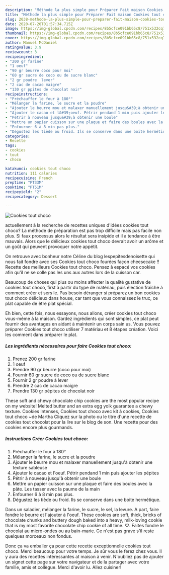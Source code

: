 ```yaml
---
description: "Méthode la plus simple pour Préparer Fait maison Cookies tout choco"
title: "Méthode la plus simple pour Préparer Fait maison Cookies tout choco"
slug: 2038-methode-la-plus-simple-pour-preparer-fait-maison-cookies-tout-choco
date: 2020-07-20T01:57:34.715Z
image: https://img-global.cpcdn.com/recipes/8b5cfce091bb65c8/751x532cq70/cookies-tout-choco-photo-principale-de-la-recette.jpg
thumbnail: https://img-global.cpcdn.com/recipes/8b5cfce091bb65c8/751x532cq70/cookies-tout-choco-photo-principale-de-la-recette.jpg
cover: https://img-global.cpcdn.com/recipes/8b5cfce091bb65c8/751x532cq70/cookies-tout-choco-photo-principale-de-la-recette.jpg
author: Manuel McDaniel
ratingvalue: 3.9
reviewcount: 3
recipeingredient:
- "200 gr farine"
- "1 oeuf"
- "90 gr beurre coco pour moi"
- "60 gr sucre de coco ou de sucre blanc"
- "2 gr poudre  lever"
- "2 cac de cacao maigre"
- "130 gr ppites de chocolat noir"
recipeinstructions:
- "Préchauffer le four à 180°"
- "Mélanger la farine, le sucre et la poudre"
- "Ajouter le beurre mou et malaxer manuellement jusqu&#39;à obtenir une texture sableuse"
- "Ajouter le cacao et l&#39;oeuf. Pétrir pendand 1 min puis ajouter les pépites"
- "Pétrir à nouveau jusqu&#39;à obtenir une boule"
- "Mettre un papier cuisson sur une plaque et faire des boules avec la pâte. Les tasser avec la paume de la main"
- "Enfourner 6 à 8 min pas plus."
- "Dégustez les tiède ou froid. Ils se conserve dans une boite hermétique."
categories:
- Recette
tags:
- cookies
- tout
- choco

katakunci: cookies tout choco 
nutrition: 111 calories
recipecuisine: French
preptime: "PT33M"
cooktime: "PT51M"
recipeyield: "2"
recipecategory: Dessert

---
```



![Cookies tout choco](https://img-global.cpcdn.com/recipes/8b5cfce091bb65c8/751x532cq70/cookies-tout-choco-photo-principale-de-la-recette.jpg)

actuellement à la recherche de recettes uniques d'idées cookies tout choco? La méthode de préparation est pas trop difficile mais pas facile non plus. Si faux processus alors le résultat sera insipide et il a tendance à être mauvais. Alors que le délicieux cookies tout choco devrait avoir un arôme et un goût qui peuvent provoquer notre appétit.

On retrouve avec bonheur notre Céline du blog lespepitesdenoisette qui nous fait fondre avec ses Cookies tout choco fourées façon cheesecake !! Recette des meilleurs Cookies tout choco. Pensez à espacé vos cookies afin qu&#39;il ne se colle pas les uns aux autres lors de la cuisson car.

Beaucoup de choses qui plus ou moins affecter la qualité gustative de cookies tout choco, first à partir du type de matériau, puis élection fraîche à comment créer et sers le. Pas besoin déranger si préparez un bon cookies tout choco délicieux dans house, car tant que vous connaissez le truc, ce plat capable de être plat spécial.


Eh bien, cette fois, nous essayons, nous allons, créer cookies tout choco vous-même à la maison. Gardez ingrédients qui sont simples, ce plat peut fournir des avantages en aidant à maintenir un corps sain us. Vous pouvez préparer Cookies tout choco utiliser 7 matériau et 8 étapes création. Voici les comment dans préparer le plat.

<!--inarticleads1-->

##### Les ingrédients nécessaires pour faire Cookies tout choco:

1. Prenez 200 gr farine
1.  1 oeuf
1. Prendre 90 gr beurre (coco pour moi)
1. Fournir 60 gr sucre de coco ou de sucre blanc
1. Fournir 2 gr poudre à lever
1. Prendre 2 cac de cacao maigre
1. Prendre 130 gr pépites de chocolat noir


These soft and chewy chocolate chip cookies are the most popular recipe on my website! Melted butter and an extra egg yolk guarantee a chewy texture. Cookies Intenses, Cookies tout choco avec kit à cookies, Cookies tout choco ~de Martha Cliquez sur la photo ou le titre d&#39;une recette de cookies tout chocolat pour la lire sur le blog de son. Une recette pour des cookies encore plus gourmands. 

<!--inarticleads2-->

##### Instructions Créer Cookies tout choco:

1. Préchauffer le four à 180°
1. Mélanger la farine, le sucre et la poudre
1. Ajouter le beurre mou et malaxer manuellement jusqu&#39;à obtenir une texture sableuse
1. Ajouter le cacao et l&#39;oeuf. Pétrir pendand 1 min puis ajouter les pépites
1. Pétrir à nouveau jusqu&#39;à obtenir une boule
1. Mettre un papier cuisson sur une plaque et faire des boules avec la pâte. Les tasser avec la paume de la main
1. Enfourner 6 à 8 min pas plus.
1. Dégustez les tiède ou froid. Ils se conserve dans une boite hermétique.


Dans un saladier, mélanger la farine, le sucre, le sel, la levure. A part, faire fondre le beurre et l&#39;ajouter à l&#39;oeuf. These cookies are soft, thick, bricks of chocolate chunks and buttery dough baked into a heavy, milk-loving cookie that is my most favorite chocolate chip cookie of all time. ♡. Faites fondre le chocolat au micro-ondes ou au bain-marie. Ce n&#39;est pas grave s&#39;il reste quelques morceaux non fondus. 


Donc ça va emballer ça pour cette recette exceptionnelle cookies tout choco. Merci beaucoup pour votre temps. Je sûr vous le ferez chez vous. Il y aura des recettes  intéressantes at maison à venir. N'oubliez pas de ajouter un signet cette page sur votre navigateur et de la partager avec votre famille, amis et collègue. Merci d'avoir lu. Allez cuisiner!
